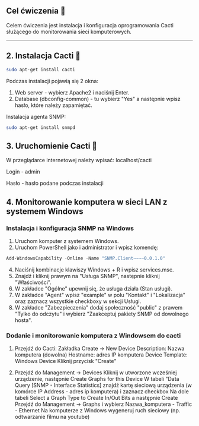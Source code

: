## Cel ćwiczenia 📖

Celem ćwiczenia jest instalacja i konfiguracja oprogramowania Cacti służącego do monitorowania sieci komputerowych.

---

## 2. Instalacja Cacti 🌵

```bash
sudo apt-get install cacti
```
Podczas instalacji pojawią się 2 okna:
1. Web server - wybierz Apache2 i naciśnij Enter.
2. Database (dbconfig-common) - tu  wybierz "Yes" a następnie wpisz hasło, które należy zapamiętać.

Instalacja agenta SNMP:

```bash
sudo apt-get install snmpd
```

## 3. Uruchomienie Cacti 🚀
W przeglądarce internetowej należy wpisać: localhost/cacti

Login - admin

Hasło - hasło podane podczas instalacji

## 4. Monitorowanie komputera w sieci LAN z systemem Windows

### Instalacja i konfiguracja SNMP na Windows
1. Uruchom komputer z systemem Windows.
2. Uruchom PowerShell jako i administrator i wpisz komendę:
  ```PowerShell
  Add-WindowsCapability -Online -Name "SNMP.Client~~~~0.0.1.0"
  ```
4. Naciśnij kombinacje klawiszy Windows + R i wpisz services.msc.
5. Znajdź i kliknij prawym na "Usługa SNMP", następnie kliknij "Właściwości".
6. W zakładce "Ogólne" upewnij się, że usługa działa (Stan usługi).
7. W zakładce "Agent" wpisz "example" w polu "Kontakt" i "Lokalizacja" oraz zaznacz wszystkie checkboxy w sekcji Usługi.
8. W zakładce "Zabezpieczenia" dodaj społeczność "public" z prawem "Tylko do odczytu" i wybierz "Zaakceptuj pakiety SNMP od dowolnego hosta".

### Dodanie i monitorowanie komputera z Windowsem do cacti

1. Przejdź do Cacti: Zakładka Create -> New Device
   Description:  Nazwa komputera (dowolna)
   Hostname:  adres IP komputera
   Device Template:  Windows Device
   Kliknij przycisk "Create"
   
2. Przejdź do Management -> Devices
   Kliknij w utworzone wcześniej urządzenie, następnie Create Graphs for this Device
   W tabeli "Data Query [SNMP - Interface Statistics] znajdź kartę sieciową urządzenia (w komórce IP Address - adres ip komputera) i zaznacz checkbox
Na dole tabeli
Select a Graph Type to Create In/Out Bits a następnie Create
Przejdź do  Management -> Graphs i wybierz Nazwa_komputera - Traffic - Ethernet
Na komputerze z Windows wygeneruj ruch sieciowy (np. odtwarzanie filmu na youtube)
